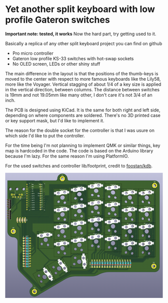 # Yet another split keyboard with low profile Gateron switches

**Important note: tested, it works**
Now the hard part, try getting used to it.

Basically a replica of any other split keyboard project you can find on github
* Pro micro controller
* Gateron low profile KS-33 switches with hot-swap sockets
* No OLED screen, LEDs or other shiny stuff

The main difference in the layout is that the positions of the thumb-keys is moved to the center with respect to more famous keyboards like the Lily58, more like the Voyager.
Vertical stagging of about 1/4 of a key size is applied in the vertical direction, between columns.
The distance between switches is 19mm and not 19.05mm like many other, I don't care it's not 3/4 of an inch.

The PCB is designed using KiCad. It is the same for both right and left side, depending on where components are soldered.
There's no 3D printed case or key support mask, but I'd like to implement it.

The reason for the double socket for the controller is that I was usure on which side I'd like to put the controller.

For the time being I'm not planning to implement QMK or similar things, key map is hardcoded in the code.
The code is based on the Arduino library because I'm lazy. For the same reason I'm using PlatformIO.

For the used switches and controller lib/footprint, credit to [foostan/kdb](https://github.com/foostan/kbd/tree/main).

![Screenshot of the kicad 3D render](docs/screenshot.png "Screenshot of the kicad 3D viewer")
